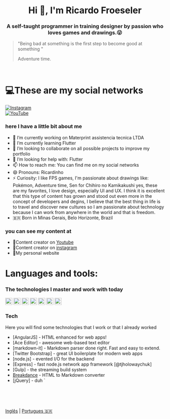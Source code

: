 <div style="background-image: url('https://wallpapercave.com/wp/wp4190124.jpg'); opacity: 0.5; display: flex; justify-content: center; align-items: center;"></div>


<h1 align="center">Hi 👋, I'm Ricardo Froeseler</h1>
<h3 align="center">A self-taught programmer in training designer by passion who loves games and drawings.😜</h3>


> "Being bad at something is the
> first step to become
> good at something "
>
> Adventure time.

<br />

# 💻These are my social networks
[![Instagram](https://img.shields.io/badge/Instagram-RicardoFroeseler-ff69b4?label=&logo=Instagram&logoColor=ffffff&color=FFE599&labelColor=FF00FF)](https://discord.gg/vpEv3HJ)
<br />
[![YouTube](https://img.shields.io/badge/Instagram-RicardoFroeseler-ff69b4?label=&logo=YouTube&logoColor=ffffff&color=E51212&labelColor=BD3636)](https://discord.gg/vpEv3HJ)

### here I have a little bit about me

- 🔭 I’m currently working on Materprint assistencia tecnica LTDA
- 🌱 I’m currently learning Flutter
- 👯 I’m looking to collaborate on all possible projects to improve my portfolio
- 🤔 I’m looking for help with: Flutter
- 📫 How to reach me: You can find me on my social networks
- 😄 Pronouns: Ricardinho
- ⚡ Curiosity: I like FPS games, I'm passionate about drawings like: Pokémon, Adventure time, Sen for Chihiro no Kamikakushi yes, these are my favorites, I love design, especially UI and UX. I think it is excellent that this type of content has grown and stood out even more in the concept of developers and degins, I believe that the best thing in life is to travel and discover new cultures so I am passionate about technology because I can work from anywhere in the world and that is freedom.
- 🇧🇷 Born in Minas Gerais, Belo Horizonte, Brazil

### you can see my content at
- 🍿Content creator on <a href="https://www.youtube.com/channel/UC3Bl-YpXGEczV2Wxd3lGS5w?view_as=subscriber">Youtube</a>
- 🍿Content creator on <a href="https://www.instagram.com/ricardo_froeseler/">instagram</a>
- 🍿My personal website 



# Languages and tools:
### The technologies I master and work with today
<p align="left"><img src="https://www.vectorlogo.zone/logos/dartlang/dartlang-icon.svg" alt="dart" width="22" height="22"/> <img src="https://devicons.github.io/devicon/devicon.git/icons/django/django-original.svg" alt="django" width="22" height="22"/> <img src="https://www.vectorlogo.zone/logos/figma/figma-icon.svg" alt="figma" width="22" height="22"/> <img src="https://www.vectorlogo.zone/logos/firebase/firebase-icon.svg" alt="firebase" width="22" height="22"/> <img src="https://www.vectorlogo.zone/logos/pocoo_flask/pocoo_flask-icon.svg" alt="flask" width="22" height="22"/> <img src="https://devicons.github.io/devicon/devicon.git/icons/mysql/mysql-original-wordmark.svg" alt="mysql" width="22" height="22"/> <img src="https://devicons.github.io/devicon/devicon.git/icons/python/python-original.svg" alt="python" width="22" height="22"/> <img 
<br />

  
  
### Tech

Here you will find some technologies that I work or that I already worked

* [AngularJS] - HTML enhanced for web apps!
* [Ace Editor] - awesome web-based text editor
* [markdown-it] - Markdown parser done right. Fast and easy to extend.
* [Twitter Bootstrap] - great UI boilerplate for modern web apps
* [node.js] - evented I/O for the backend
* [Express] - fast node.js network app framework [@tjholowaychuk]
* [Gulp] - the streaming build system
* [Breakdance](https://breakdance.github.io/breakdance/) - HTML to Markdown converter
* [jQuery] - duh
`
<br />
<br />
<br />

[Inglês](./README.md)  |  [Portugues 🇧🇷](./README-br.md) 
</div>
